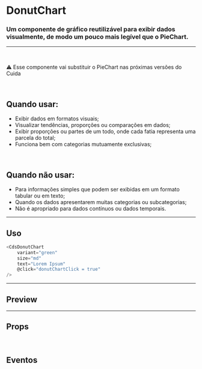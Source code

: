 # DonutChart

### Um componente de gráfico reutilizável para exibir dados visualmente, de modo um pouco mais legível que o PieChart.
---
<br />

⚠️ Esse componente vai substituir o PieChart nas próximas versões do Cuida

<br />

## Quando usar:
- Exibir dados em formatos visuais;
- Visualizar tendências, proporções ou comparações em dados;
- Exibir proporções ou partes de um todo, onde cada fatia representa uma parcela do total;
- Funciona bem com categorias mutuamente exclusivas;

<br />

## Quando não usar:
- Para informações simples que podem ser exibidas em um formato tabular ou em texto;
- Quando os dados apresentarem muitas categorias ou subcategorias;
- Não é apropriado para dados contínuos ou dados temporais.

---

## Uso

```js
<CdsDonutChart
	variant="green"
	size="md"
	text="Lorem Ipsum"
	@click="donutChartClick = true"
/>
```

---

## Preview

<PreviewContainer
	:component="CdsDonutChart"
	:events="cdsDonutChartEvents"
  :labels
  :data
  variant="green"
/>

---

## Props

<APITable
	name="DonutChart"
	section="props"
/>
<br />

## Eventos

<APITable
	name="DonutChart"
	section="events"
/>
<br />


<script setup>
import { ref } from 'vue';
import CdsDonutChart from '@/components/DonutChart.vue';

const cdsDonutChartEvents = [
	'chart-click'
];

const labels = ref(['Janeiro','Fevereiro','Março', 'Abril', 'Maio'])
const data = ref([
  {
    name: 'Ecocardiograma',
    datasets: [
      {
        label: 'Exames realizados',
        data: [120, 220, 180, 20, 150],
      },
    ]
  },
]);
</script>
